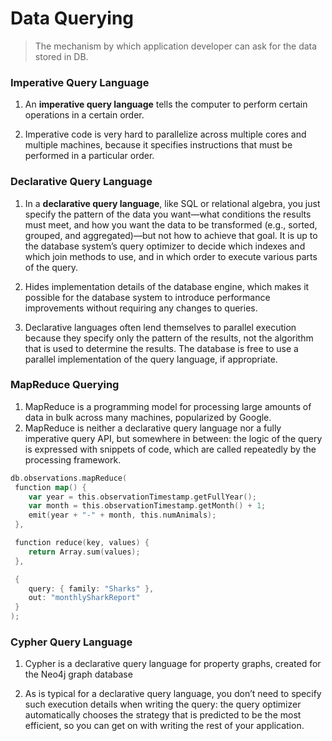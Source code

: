# Data Querying

> The mechanism by which application developer can ask for the data stored in DB.

### Imperative Query Language

1. An **imperative query language** tells the computer to perform certain operations in a certain order.

2. Imperative code is very hard to parallelize across multiple cores and multiple machines, because it specifies instructions that must be performed in a particular order.

### Declarative Query Language

1. In a **declarative query language**, like SQL or relational algebra, you just specify the pattern of the data you want—what conditions the results must meet, and how you want the data to be transformed (e.g., sorted, grouped, and aggregated)—but not how to achieve that goal. It is up to the database system’s query optimizer to decide which indexes and which join methods to use, and in which order to execute various parts of the query.

2. Hides implementation details of the database engine, which makes it possible for the database system to introduce performance improvements without requiring any changes to queries.

3. Declarative languages often lend themselves to parallel execution because they specify only the pattern of the results, not the algorithm that is used to determine the results. The database is free to use a parallel implementation of the query language, if appropriate.

### MapReduce Querying

1. MapReduce is a programming model for processing large amounts of data in bulk across many machines, popularized by Google.
2. MapReduce is neither a declarative query language nor a fully imperative query API, but somewhere in between: the logic of the query is expressed with snippets of code, which are called repeatedly by the processing framework.

```go
db.observations.mapReduce(
 function map() {
    var year = this.observationTimestamp.getFullYear();
    var month = this.observationTimestamp.getMonth() + 1;
    emit(year + "-" + month, this.numAnimals);
 },

 function reduce(key, values) {
    return Array.sum(values);
 },

 {
    query: { family: "Sharks" },
    out: "monthlySharkReport"
 }
);
```

### Cypher Query Language

1. Cypher is a declarative query language for property graphs, created for the Neo4j graph database

2. As is typical for a declarative query language, you don’t need to specify such execution details when writing the query: the query optimizer automatically chooses the strategy that is predicted to be the most efficient, so you can get on with writing the rest of your application.
